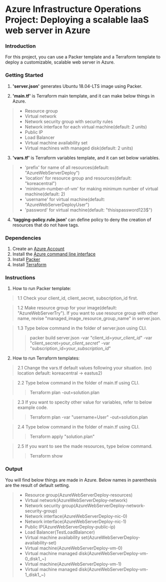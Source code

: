 # Azure Infrastructure Operations Project: Deploying a scalable IaaS web server in Azure

### Introduction
For this project, you can use a Packer template and a Terraform template to deploy a customizable, scalable web server in Azure.

### Getting Started
1. **'server.json'** generates Ubuntu 18.04-LTS image using Packer. 

2. **'main.tf'** is Terraform main template, and it can make below things in Azure.
> - Resource group
> - Virtual network
> - Network security group with security rules
> - Network interface for each virtual machine(default: 2 units)
> - Public IP
> - Load Balancer
> - Virtual machine availability set
> - Virtual machines with managed disk(default: 2 units)

3. **'vars.tf'** is Terraform variables template, and it can set below variables.
> - 'prefix' for name of all resources(default: "AzureWebServerDeploy")
> - 'location' for resource group and resources(default: "koreacentral")
> - 'minimum-number-of-vm' for making minimum number of virtual machine(default: 2)
> - 'username' for virtual machine(default: "AzureWebServerDeployUser")
> - 'password' for virtual machine(default: "thisispassword123$") 

4. **'tagging-policy.rule.json'** can define policy to deny the creation of resources that do not have tags.

### Dependencies
1. Create an [Azure Account](https://portal.azure.com) 
2. Install the [Azure command line interface](https://docs.microsoft.com/en-us/cli/azure/install-azure-cli?view=azure-cli-latest)
3. Install [Packer](https://www.packer.io/downloads)
4. Install [Terraform](https://www.terraform.io/downloads.html)

### Instructions
1. How to run Packer template:
> 1.1 Check your client_id, client_secret, subscription_id first.

> 1.2 Make resource group for your image(default: "AzureWebServerTry").
>     If you want to use resource group with other name, revise "managed_image_resource_group_name" in server.json.

> 1.3 Type below command in the folder of server.json using CLI.
> > packer build server.json -var "client_id=*your_client_id*" -var "client_secret=*your_client_secret*" -var "subscription_id=*your_subscription_id*"

2. How to run Terraform templates:
> 2.1 Change the vars.tf default values following your situation.
>     (ex) location default: koreacentral -> eastus2)

> 2.2 Type below command in the folder of main.tf using CLI.
> > Terraform plan -out=solution.plan

> 2.3 If you want to specity other value for variables, refer to below example code.
> > Terraform plan -var "username=User" -out=solution.plan

> 2.4 Type below command in the folder of main.tf using CLI.
> > Terraform apply "solution.plan"

> 2.5 If you want to see the made resources, type below command.
> > Terraform show

### Output
You will find below things are made in Azure. Below names in parenthesis are the result of default setting.  
> - Resource group(AzureWebServerDeploy-resources)
> - Virtual network(AzureWebServerDeploy-network)
> - Network security group(AzureWebServerDeploy-network-security-group)
> - Network interface(AzureWebServerDeploy-nic-0)
> - Network interface(AzureWebServerDeploy-nic-1)
> - Public IP(AzureWebServerDeploy-public-ip)
> - Load Balancer(TestLoadBalancer)
> - Virtual machine availability set(AzureWebServerDeploy-availability-set)
> - Virtual machine(AzureWebServerDeploy-vm-0)
> - Virtual machine managed disk(AzureWebServerDeploy-vm-0_disk1_~)
> - Virtual machine(AzureWebServerDeploy-vm-1)
> - Virtual machine managed disk(AzureWebServerDeploy-vm-1_disk1_~)

